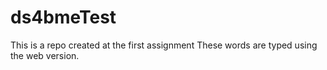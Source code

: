 # ds4bmeTest
This is a repo created at the first assignment
These words are typed using the web version.
